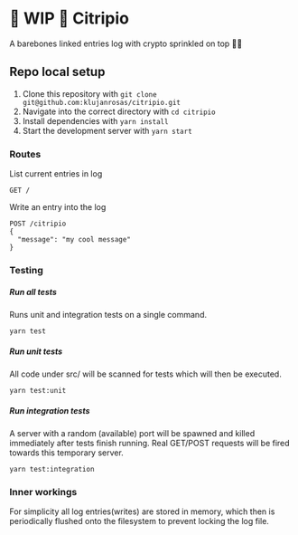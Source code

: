 # 🚧 WIP 🚧 Citripio
A barebones linked entries log with crypto sprinkled on top 🐱‍🏍

## Repo local setup

1. Clone this repository with `git clone git@github.com:klujanrosas/citripio.git`
1. Navigate into the correct directory with `cd citripio`
1. Install dependencies with `yarn install`
1. Start the development server with `yarn start`

### Routes

List current entries in log

```
GET /
```

Write an entry into the log

```
POST /citripio
{
  "message": "my cool message"
}
```

### Testing

##### Run all tests

Runs unit and integration tests on a single command.

```
yarn test
```

##### Run unit tests

All code under src/ will be scanned for tests which will then be executed.

```
yarn test:unit
```

##### Run integration tests

A server with a random (available) port will be spawned and killed immediately after tests finish running. Real GET/POST requests will be fired towards this temporary server.

```
yarn test:integration
```

### Inner workings

For simplicity all log entries(writes) are stored in memory, which then is periodically flushed onto the filesystem to prevent locking the log file.
